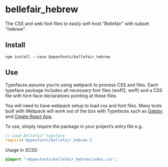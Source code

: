 
# bellefair_hebrew

The CSS and web font files to easily self-host “Bellefair” with subset "hebrew".

## Install

`npm install --save @openfonts/bellefair_hebrew`

## Use

Typefaces assume you’re using webpack to process CSS and files. Each typeface
package includes all necessary font files (woff2, woff) and a CSS file with
font-face declarations pointing at these files.

You will need to have webpack setup to load css and font files. Many tools built
with Webpack will work out of the box with Typefaces such as [Gatsby](https://github.com/gatsbyjs/gatsby)
and [Create React App](https://github.com/facebookincubator/create-react-app).

To use, simply require the package in your project’s entry file e.g.

```javascript
// Load Bellefair typeface
require('@openfonts/bellefair_hebrew')
```

Usage in SCSS:
```scss
@import "~@openfonts/bellefair_hebrew/index.css";
```
